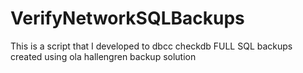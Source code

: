 # VerifyNetworkSQLBackups
This is a script that I developed to dbcc checkdb FULL SQL backups created using ola hallengren backup solution
